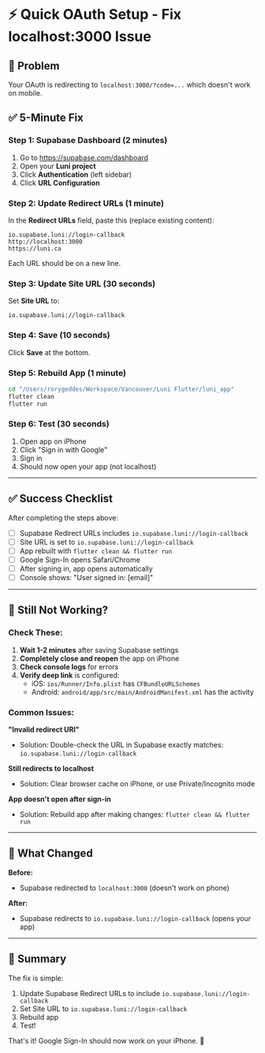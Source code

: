 # ⚡ Quick OAuth Setup - Fix localhost:3000 Issue

## 🚨 Problem
Your OAuth is redirecting to `localhost:3000/?code=...` which doesn't work on mobile.

## ✅ 5-Minute Fix

### Step 1: Supabase Dashboard (2 minutes)

1. Go to https://supabase.com/dashboard
2. Open your **Luni project**
3. Click **Authentication** (left sidebar)
4. Click **URL Configuration**

### Step 2: Update Redirect URLs (1 minute)

In the **Redirect URLs** field, paste this (replace existing content):

```
io.supabase.luni://login-callback
http://localhost:3000
https://luni.ca
```

Each URL should be on a new line.

### Step 3: Update Site URL (30 seconds)

Set **Site URL** to:
```
io.supabase.luni://login-callback
```

### Step 4: Save (10 seconds)

Click **Save** at the bottom.

### Step 5: Rebuild App (1 minute)

```bash
cd "/Users/rorygeddes/Workspace/Vancouver/Luni Flutter/luni_app"
flutter clean
flutter run
```

### Step 6: Test (30 seconds)

1. Open app on iPhone
2. Click "Sign in with Google"
3. Sign in
4. Should now open your app (not localhost)

---

## ✅ Success Checklist

After completing the steps above:

- [ ] Supabase Redirect URLs includes `io.supabase.luni://login-callback`
- [ ] Site URL is set to `io.supabase.luni://login-callback`
- [ ] App rebuilt with `flutter clean && flutter run`
- [ ] Google Sign-In opens Safari/Chrome
- [ ] After signing in, app opens automatically
- [ ] Console shows: "User signed in: [email]"

---

## 🐛 Still Not Working?

### Check These:

1. **Wait 1-2 minutes** after saving Supabase settings
2. **Completely close and reopen** the app on iPhone
3. **Check console logs** for errors
4. **Verify deep link** is configured:
   - iOS: `ios/Runner/Info.plist` has `CFBundleURLSchemes`
   - Android: `android/app/src/main/AndroidManifest.xml` has the activity

### Common Issues:

**"Invalid redirect URI"**
- Solution: Double-check the URL in Supabase exactly matches: `io.supabase.luni://login-callback`

**Still redirects to localhost**
- Solution: Clear browser cache on iPhone, or use Private/Incognito mode

**App doesn't open after sign-in**
- Solution: Rebuild app after making changes: `flutter clean && flutter run`

---

## 📝 What Changed

**Before:**
- Supabase redirected to `localhost:3000` (doesn't work on phone)

**After:**
- Supabase redirects to `io.supabase.luni://login-callback` (opens your app)

---

## 🎯 Summary

The fix is simple:
1. Update Supabase Redirect URLs to include `io.supabase.luni://login-callback`
2. Set Site URL to `io.supabase.luni://login-callback`
3. Rebuild app
4. Test!

That's it! Google Sign-In should now work on your iPhone. 🚀

